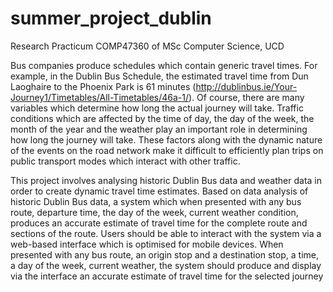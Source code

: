 # summer_project_dublin
Research Practicum COMP47360 of MSc Computer Science, UCD


Bus companies produce schedules which contain generic travel times. For example, in the Dublin Bus
Schedule, the estimated travel time from Dun Laoghaire to the Phoenix Park is 61 minutes
(http://dublinbus.ie/Your-Journey1/Timetables/All-Timetables/46a-1/). Of course, there are many
variables which determine how long the actual journey will take. Traffic conditions which are
affected by the time of day, the day of the week, the month of the year and the weather play an
important role in determining how long the journey will take. These factors along with the dynamic
nature of the events on the road network make it difficult to efficiently plan trips on public transport
modes which interact with other traffic.


This project involves analysing historic Dublin Bus data and weather data in order to create dynamic
travel time estimates. Based on data analysis of historic Dublin Bus data, a system which when
presented with any bus route, departure time, the day of the week, current weather condition,
produces an accurate estimate of travel time for the complete route and sections of the route.
Users should be able to interact with the system via a web-based interface which is optimised for
mobile devices. When presented with any bus route, an origin stop and a destination stop, a time, a
day of the week, current weather, the system should produce and display via the interface an
accurate estimate of travel time for the selected journey
